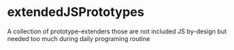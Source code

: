 # extendedJSPrototypes
A collection of prototype-extenders those are not included JS by-design but needed too much during daily programing routine 
